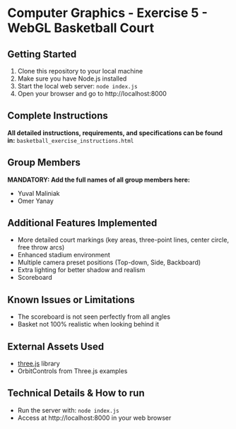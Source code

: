 # Computer Graphics - Exercise 5 - WebGL Basketball Court

## Getting Started
1. Clone this repository to your local machine
2. Make sure you have Node.js installed
3. Start the local web server: `node index.js`
4. Open your browser and go to http://localhost:8000

## Complete Instructions
**All detailed instructions, requirements, and specifications can be found in:**
`basketball_exercise_instructions.html`

## Group Members
**MANDATORY: Add the full names of all group members here:**
- Yuval Maliniak
- Omer Yanay

## Additional Features Implemented
- More detailed court markings (key areas, three-point lines, center circle, free throw arcs)
- Enhanced stadium environment
- Multiple camera preset positions (Top-down, Side, Backboard)
- Extra lighting for better shadow and realism
- Scoreboard

## Known Issues or Limitations
- The scoreboard is not seen perfectly from all angles
- Basket not 100% realistic when looking behind it

## External Assets Used
- [three.js](https://threejs.org/) library
- OrbitControls from Three.js examples

## Technical Details & How to run
- Run the server with: `node index.js`
- Access at http://localhost:8000 in your web browser
